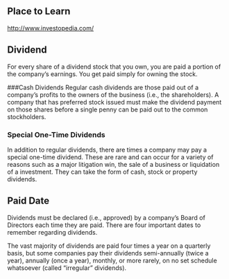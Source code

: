 
## Place to Learn
http://www.investopedia.com/



## Dividend
For every share of a dividend stock that you own, you are paid a portion of the company’s earnings. You get paid simply for owning the stock.


###Cash Dividends
Regular cash dividends are those paid out of a company’s profits to the owners of the business (i.e., the shareholders). A company that has preferred stock issued must make the dividend payment on those shares before a single penny can be paid out to the common stockholders.

### Special One-Time Dividends
In addition to regular dividends, there are times a company may pay a special one-time dividend. These are rare and can occur for a variety of reasons such as a major litigation win, the sale of a business or liquidation of a investment. They can take the form of cash, stock or property dividends.

## Paid Date
Dividends must be declared (i.e., approved) by a company’s Board of Directors each time they are paid. There are four important dates to remember regarding dividends.

The vast majority of dividends are paid four times a year on a quarterly basis, but some companies pay their dividends semi-annually (twice a year), annually (once a year), monthly, or more rarely, on no set schedule whatsoever (called “irregular” dividends).
